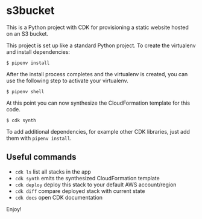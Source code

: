 # s3bucket

This is a Python project with CDK
for provisioning a static website hosted on an S3 bucket.

This project is set up like a standard Python project.
To create the virtualenv and install dependencies:

```shell
$ pipenv install
```

After the install process completes
and the virtualenv is created,
you can use the following step to activate your virtualenv.

```shell
$ pipenv shell
```

At this point you can now synthesize the CloudFormation template for this code.

```
$ cdk synth
```

To add additional dependencies,
for example other CDK libraries,
just add them with `pipenv install`.

## Useful commands

 * `cdk ls`          list all stacks in the app
 * `cdk synth`       emits the synthesized CloudFormation template
 * `cdk deploy`      deploy this stack to your default AWS account/region
 * `cdk diff`        compare deployed stack with current state
 * `cdk docs`        open CDK documentation

Enjoy!
